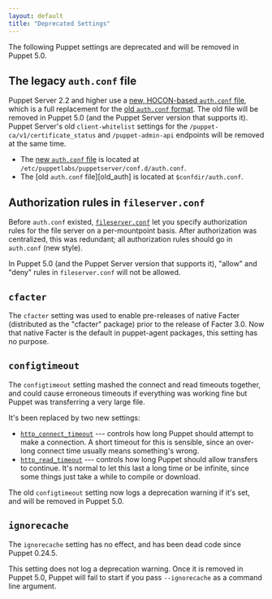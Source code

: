 ```yaml
---
layout: default
title: "Deprecated Settings"
---
```



The following Puppet settings are deprecated and will be removed in Puppet 5.0.

## The legacy `auth.conf` file

[legacy_auth]: ./config_file_auth.html
[new_auth]: {{puppetserver}}/config_file_auth.html

Puppet Server 2.2 and higher use a [new, HOCON-based `auth.conf` file][new_auth], which is a full replacement for the [old `auth.conf` format][legacy_auth]. The old file will be removed in Puppet 5.0 (and the Puppet Server version that supports it). Puppet Server's old `client-whitelist` settings for the `/puppet-ca/v1/certificate_status` and `/puppet-admin-api` endpoints will be removed at the same time.

* The [new `auth.conf` file][new_auth] is located at `/etc/puppetlabs/puppetserver/conf.d/auth.conf`.
* The [old `auth.conf` file][old_auth] is located at `$confdir/auth.conf`.

## Authorization rules in `fileserver.conf`

[fileserver.conf]: ./config_file_fileserver.html

Before `auth.conf` existed, [`fileserver.conf`][fileserver.conf] let you specify authorization rules for the file server on a per-mountpoint basis. After authorization was centralized, this was redundant; all authorization rules should go in `auth.conf` (new style).

In Puppet 5.0 (and the Puppet Server version that supports it), "allow" and "deny" rules in `fileserver.conf` will not be allowed.

## `cfacter`

The `cfacter` setting was used to enable pre-releases of native Facter (distributed as the "cfacter" package) prior to the release of Facter 3.0. Now that native Facter is the default in puppet-agent packages, this setting has no purpose.

## `configtimeout`

The `configtimeout` setting mashed the connect and read timeouts together, and could cause erroneous timeouts if everything was working fine but Puppet was transferring a very large file.

It's been replaced by two new settings:

* [`http_connect_timeout`](./configuration.html#httpconnecttimeout) --- controls how long Puppet should attempt to make a connection. A short timeout for this is sensible, since an over-long connect time usually means something's wrong.
* [`http_read_timeout`](./configuration.html#httpreadtimeout) --- controls how long Puppet should allow transfers to continue. It's normal to let this last a long time or be infinite, since some things just take a while to compile or download.

The old `configtimeout` setting now logs a deprecation warning if it's set, and will be removed in Puppet 5.0.

## `ignorecache`

The `ignorecache` setting has no effect, and has been dead code since Puppet 0.24.5.

This setting does not log a deprecation warning. Once it is removed in Puppet 5.0, Puppet will fail to start if you pass `--ignorecache` as a command line argument.
